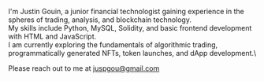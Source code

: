 I'm Justin Gouin, a junior financial technologist gaining experience in the spheres of trading, analysis, and blockchain technology.\
My skills include Python, MySQL, Solidity, and basic frontend development with HTML and JavaScript.\
I am currently exploring the fundamentals of algorithmic trading, programmatically generated NFTs, token launches, and dApp development.\

Please reach out to me at juspgou@gmail.com 

<!---
jusgou/jusgou is a ✨ special ✨ repository because its `README.md` (this file) appears on your GitHub profile.
You can click the Preview link to take a look at your changes.
--->
